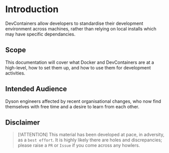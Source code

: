 # Introduction

DevContainers allow developers to standardise their development environment across machines, rather than relying on local installs which may have specific dependancies.

## Scope

This documentation will cover what Docker and DevContainers are at a high-level, how to set them up, and how to use them for development activities.

## Intended Audience

Dyson engineers affected by recent organisational changes, who now find themselves with free time and a desire to learn from each other.

## Disclaimer

> [!ATTENTION]
> This material has been developed at pace, in adversity, as a `best effort`. It is highly likely there are holes and discrepancies; please raise a `PR` or `Issue` if you come across any howlers.
